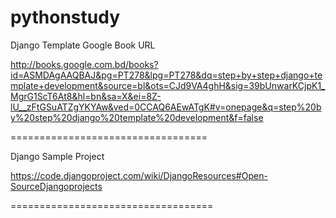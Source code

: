 pythonstudy
===========

Django Template Google Book URL

http://books.google.com.bd/books?id=ASMDAgAAQBAJ&pg=PT278&lpg=PT278&dq=step+by+step+django+template+development&source=bl&ots=CJd9VA4ghH&sig=39bUnwarKCjpK1_MgrG1ScT6At8&hl=bn&sa=X&ei=8Z-lU__zFtGSuATZgYKYAw&ved=0CCAQ6AEwATgK#v=onepage&q=step%20by%20step%20django%20template%20development&f=false

==================================


Django Sample Project

https://code.djangoproject.com/wiki/DjangoResources#Open-SourceDjangoprojects

===================================


